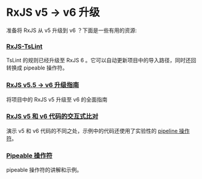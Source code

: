 # RxJS v5 -> v6 升级

准备将 RxJS 从 v5 升级到 v6 ？下面是一些有用的资源:

### [RxJS-TsLint](https://github.com/ReactiveX/rxjs-tslint)

TsLint 的规则已经升级至 RxJS 6 。它可以自动更新项目中的导入路径，同时还回转换成 pipeable 操作符。

### [RxJS v5.5 -> v6 升级指南](https://docs.google.com/document/d/12nlLt71VLKb-z3YaSGzUfx6mJbc34nsMXtByPUN35cg/preview#heading=h.otwnycrbbl01)

将项目中的 RxJS v5 升级至 v6 的全面指南

### [RxJS v5 和 v6 代码的交互式比对](http://reactive.how/rxjs/explorer)

演示 v5 和 v6 代码的不同之处，示例中的代码还使用了实验性的 [pipeline 操作符](https://github.com/tc39/proposal-pipeline-operator)。


### [Pipeable 操作符](http://reactive.how/rxjs/pipeable-operators)

pipeable 操作符的讲解和示例。
